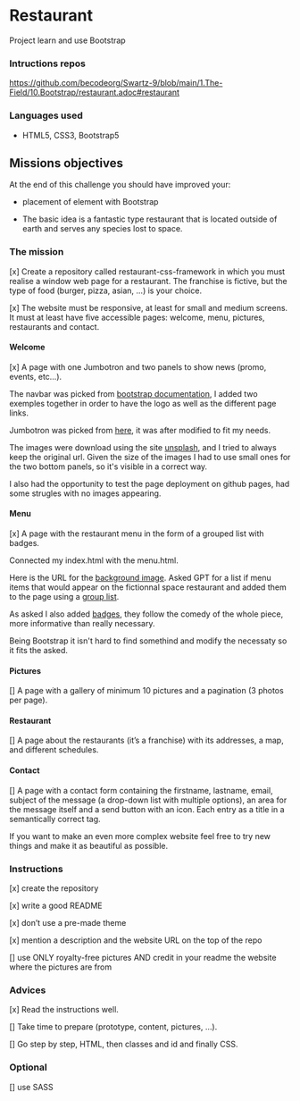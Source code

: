 # Restaurant
Project learn and use Bootstrap
### Intructions repos
https://github.com/becodeorg/Swartz-9/blob/main/1.The-Field/10.Bootstrap/restaurant.adoc#restaurant
### Languages used
- HTML5, CSS3, Bootstrap5
## Missions objectives
At the end of this challenge you should have improved your:

- placement of element with Bootstrap

- The basic idea is a fantastic type restaurant that is located outside of earth and serves any species lost to space.

### The mission
[x] Create a repository called restaurant-css-framework in which you must realise a window web page for a restaurant. The franchise is fictive, but the type of food (burger, pizza, asian, …​) is your choice.

[x] The website must be responsive, at least for small and medium screens. It must at least have five accessible pages: welcome, menu, pictures, restaurants and contact.

#### Welcome
[x] A page with one Jumbotron and two panels to show news (promo, events, etc…​).


The navbar was picked from [bootstrap documentation](https://getbootstrap.com/docs/5.0/components/navbar/), I added two exemples together in order to have the logo as well as the different page links.

Jumbotron was picked from [here](https://getbootstrap.com/docs/5.3/examples/jumbotron/), it was after modified to fit my needs.

The images were download using the site [unsplash](https://unsplash.com/), and I tried to always keep the original url.
Given the size of the images I had to use small ones for the two bottom panels, so it's visible in a correct way.

I also had the opportunity to test the page deployment on github pages, had some strugles with no images appearing.

#### Menu
[x] A page with the restaurant menu in the form of a grouped list with badges.

Connected my index.html with the menu.html.

Here is the URL for the [background image](https://unsplash.com/pt-br/fotografias/ilustracao-da-galaxia-roxa-e-preta-uXchDIKs4qI).
Asked GPT for a list if menu items that would appear on the fictionnal space restaurant and added them to the page using a [group list](https://getbootstrap.com/docs/5.0/components/list-group/).

As asked I also added [badges](https://getbootstrap.com/docs/5.0/components/badge/), they follow the comedy of the whole piece, more informative than really necessary.

Being Bootstrap it isn't hard to find somethind and modify the necessaty so it fits the asked.

#### Pictures
[]  A page with a gallery of minimum 10 pictures and a pagination (3 photos per page).

#### Restaurant
[] A page about the restaurants (it’s a franchise) with its addresses, a map, and different schedules.

#### Contact
[] A page with a contact form containing the firstname, lastname, email, subject of the message (a drop-down list with multiple options), an area for the message itself and a send button with an icon. Each entry as a title in a semantically correct tag.

If you want to make an even more complex website feel free to try new things and make it as beautiful as possible.

### Instructions
[x] create the repository

[x] write a good README

[x] don’t use a pre-made theme

[x] mention a description and the website URL on the top of the repo

[] use ONLY royalty-free pictures AND credit in your readme the website where the pictures are from

### Advices
[x] Read the instructions well.

[] Take time to prepare (prototype, content, pictures, …​).

[] Go step by step, HTML, then classes and id and finally CSS.

### Optional
[] use SASS